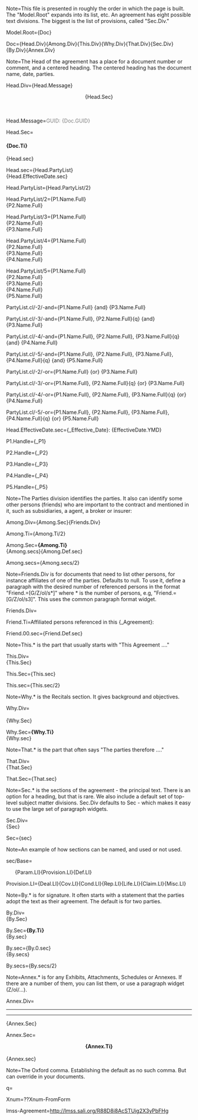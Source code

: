 Note=This file is presented in roughly the order in which the page is built.  The "Model.Root" expands into its list, etc.  An agreement has eight possible text divisions. The biggest is the list of provisions, called "Sec.Div."

Model.Root={Doc}

Doc={Head.Div}{Among.Div}{This.Div}{Why.Div}{That.Div}{Sec.Div}{By.Div}{Annex.Div}

Note=The Head of the agreement has a place for a document number or comment, and a centered heading.  The centered heading has the document name, date, parties.

Head.Div={Head.Message}<center>{Head.Sec}</center><br><br>

Head.Message=<font color="grey">GUID: {Doc.GUID}</font>

Head.Sec=<h4>{Doc.Ti}</h4>{Head.sec}

Head.sec={Head.PartyList}<br>{Head.EffectiveDate.sec}

Head.PartyList={Head.PartyList/2}

Head.PartyList/2={P1.Name.Full}<br>{P2.Name.Full}

Head.PartyList/3={P1.Name.Full}<br>{P2.Name.Full}<br>{P3.Name.Full}

Head.PartyList/4={P1.Name.Full}<br>{P2.Name.Full}<br>{P3.Name.Full}<br>{P4.Name.Full}

Head.PartyList/5={P1.Name.Full}<br>{P2.Name.Full}<br>{P3.Name.Full}<br>{P4.Name.Full}<br>{P5.Name.Full}

PartyList.cl/-2/-and={P1.Name.Full} {and} {P3.Name.Full}

PartyList.cl/-3/-and={P1.Name.Full}, {P2.Name.Full}{q} {and} {P3.Name.Full}

PartyList.cl/-4/-and={P1.Name.Full}, {P2.Name.Full}, {P3.Name.Full}{q} {and} {P4.Name.Full}

PartyList.cl/-5/-and={P1.Name.Full}, {P2.Name.Full}, {P3.Name.Full}, {P4.Name.Full}{q} {and} {P5.Name.Full}

PartyList.cl/-2/-or={P1.Name.Full} {or} {P3.Name.Full}

PartyList.cl/-3/-or={P1.Name.Full}, {P2.Name.Full}{q} {or} {P3.Name.Full}

PartyList.cl/-4/-or={P1.Name.Full}, {P2.Name.Full}, {P3.Name.Full}{q} {or} {P4.Name.Full}

PartyList.cl/-5/-or={P1.Name.Full}, {P2.Name.Full}, {P3.Name.Full}, {P4.Name.Full}{q} {or} {P5.Name.Full}

Head.EffectiveDate.sec={_Effective_Date}: {EffectiveDate.YMD}

P1.Handle={_P1}

P2.Handle={_P2}

P3.Handle={_P3}

P4.Handle={_P4}

P5.Handle={_P5}

Note=The Parties division identifies the parties.  It also can identify some other persons (friends) who are important to the contract and mentioned in it, such as subsidiaries, a agent, a broker or insurer:

Among.Div={Among.Sec}{Friends.Div}<br>

Among.Ti={Among.Ti/2}

Among.Sec=<b>{Among.Ti}</b><br>{Among.secs}{Among.Def.sec}

Among.secs={Among.secs/2}

Note=Friends.Div is for documents that need to list other persons, for instance affiliates of one of the parties.  Defaults to null.  To use it, define a paragraph with the desired number of referenced persons in the format "Friend.=[G/Z/ol/s*]" where * is the number of persons, e.g, "Friend.=[G/Z/ol/s3]".  This uses the common paragraph format widget.

Friends.Div=</i>

Friend.Ti=Affiliated persons referenced in this {_Agreement}:

Friend.00.sec={Friend.Def.sec}

Note=This.* is the part that usually starts with "This Agreement ...."

This.Div=<br>{This.Sec}<br>

This.Sec={This.sec}

This.sec={This.sec/2}

Note=Why.* is the Recitals section.  It gives background and objectives. 

Why.Div=<br><br>{Why.Sec}<br>

Why.Sec=<b>{Why.Ti}</b><br>{Why.sec}

Note=That.* is the part that often says "The parties therefore ...."
 
That.Div=<br>{That.Sec}<br>

That.Sec={That.sec}

Note=Sec.* is the sections of the agreement - the principal text.  There is an option for a heading, but that is rare.  We also include a default set of top-level subject matter divisions.  Sec.Div defaults to Sec - which makes it easy to use the large set of paragraph widgets.

Sec.Div=<br>{Sec}<br>

Sec={sec}

Note=An example of how sections can be named, and used or not used.

sec/Base=<ol>{Param.LI}{Provision.LI}{Def.LI}</ol>

Provision.LI={Deal.LI}{Cov.LI}{Cond.LI}{Rep.LI}{Life.LI}{Claim.LI}{Misc.LI}

Note=By.* is for signature.  It often starts with a statement that the parties adopt the text as their agreement. The default is for two parties.

By.Div=<br>{By.Sec}<br>

By.Sec=<b>{By.Ti}</b><br>{By.sec}

By.sec={By.0.sec}<br>{By.secs}

By.secs={By.secs/2}

Note=Annex.* is for any Exhibits, Attachments, Schedules or Annexes.  If there are a number of them, you can list them, or use a paragraph widget (Z/ol/...).  
 
Annex.Div=<hr><hr>{Annex.Sec}

Annex.Sec=<b><center>{Annex.Ti}</center></b><br>{Annex.sec}

Note=The Oxford comma.  Establishing the default as no such comma.  But can override in your documents.

q=</i>

Xnum=??Xnum-FromForm


lmss-Agreement=http://lmss.sali.org/R88D8i8AcSTUig2X3yPbFHg